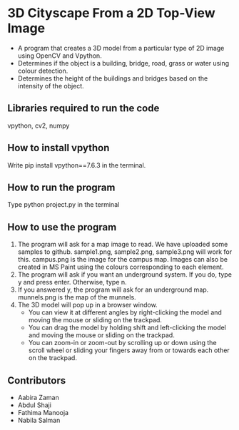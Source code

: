 # 3D Cityscape From a 2D Top-View Image
- A program that creates a 3D model from a particular type of 2D image using OpenCV and Vpython.
- Determines if the object is a building, bridge, road, grass or water using colour detection.
- Determines the height of the buildings and bridges based on the intensity of the object.

## Libraries required to run the code 
vpython, cv2, numpy

## How to install vpython
Write pip install vpython==7.6.3 in the terminal.

## How to run the program
Type python project.py in the terminal

## How to use the program
1. The program will ask for a map image to read. We have uploaded some samples to github. sample1.png, sample2.png, sample3.png will work for this. campus.png is the image for the campus map. Images can also be created in MS Paint using the colours corresponding to each element.
2. The program will ask if you want an underground system. If you do, type y and press enter. Otherwise, type n.
3. If you answered y, the program will ask for an underground map. munnels.png is the map of the munnels.
4. The 3D model will pop up in a browser window.
   - You can view it at different angles by right-clicking the model and moving the mouse or sliding on the trackpad.
   - You can drag the model by holding shift and left-clicking the model and moving the mouse or sliding on the trackpad.
   - You can zoom-in or zoom-out by scrolling up or down using the scroll wheel or sliding your fingers away from or towards each other on the trackpad.

## Contributors
- Aabira Zaman
- Abdul Shaji
- Fathima Manooja
- Nabila Salman
